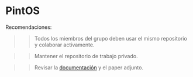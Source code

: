 # PintOS
 
Recomendaciones:

>> Todos los miembros del grupo deben usar el mismo repositorio y colaborar activamente.

>> Mantener el repositorio de trabajo privado.

>> Revisar la [documentación](https://www.scs.stanford.edu/20wi-cs140/pintos/pintos.html#SEC_Contents) y el paper adjunto.